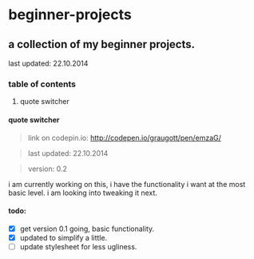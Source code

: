 # beginner-projects

## a collection of my beginner projects.
last updated: 22.10.2014

### table of contents
1. quote switcher


#### quote switcher
>link on codepin.io: http://codepen.io/graugott/pen/emzaG/

>last updated: 22.10.2014

>version: 0.2

i am currently working on this, i have the functionality i want at the most basic level. i am looking into tweaking it next.

#### todo:
- [X] get version 0.1 going, basic functionality.
- [X] updated to simplify a little.
- [ ] update stylesheet for less ugliness.
